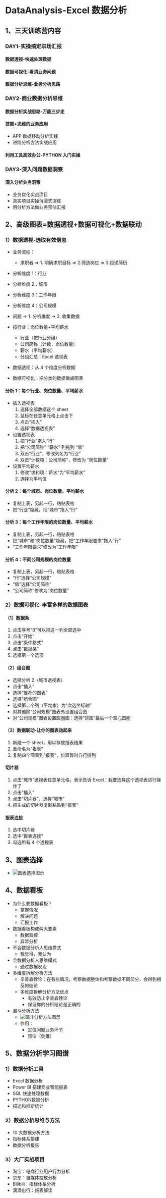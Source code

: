 # DataAnalysis-Excel 数据分析

## 1、三天训练营内容

### DAY1-实操搞定职场汇报

#### 数据透视-快速处理数据

#### 数据可视化-看清业务问题

#### 数据分析思维-业务分析思路

### DAY2-商业数据分析思维

#### 数据分析实战思路-万能三步走

#### 技能+思维的业务应用

- APP 数据移动分析实践
- 进阶分析方法实战应用

#### 利用工具高效办公-PYTHON 入门实操

### DAY3-深入问题数据洞察

#### 深入分析业务洞察

- 业务优化实战项目
- 真实项目实操沉浸式演练
- 用分析方法做业务预估汇报

## 2、高级图表=数据透视+数据可视化+数据联动

### 1）数据透视-选取有效信息

- 业务流程：
  - 求职者 => 1. 明确求职目标 => 2.筛选岗位 => 3.投递简历

- 分析维度 1：行业
- 分析维度 2：城市
- 分析维度 3：工作年限
- 分析维度 4：公司规模

- 问题 -> 1. 分析维度 -> 2. 收集数据
- 按行业：岗位数量+平均薪水
  - 行业（按行业分组）
  - 公司简称（计数，岗位数量）
  - 薪水（平均薪水）
  - 分组汇总：Excel 透视表
- 数据透视：从 4 个维度分析数据
- 数据可视化：把分类的数据做成图表

#### 分析 1：每个行业、岗位数量、平均薪水

- 插入透视表
  1. 选择全部数据这个 sheet
  2. 鼠标在任意单元格上点击下
  3. 点击“插入”
  4. 选择“数据透视表”
- 设置透视表
  1. 把“行业”拖入“行”
  2. 把“公司简称” “薪水” 列拖到 “值”
  3. 双击“行业”，修改列名为“行业”
  4. 双击“计数项：公司简称”，修改为 “岗位数量”
- 设置平均薪水
  1. 修改“求和项：薪水”为“平均薪水”
  2. 选择为平均值

#### 分析 2：每个城市、岗位数量、平均薪水

- 复制上表，另起一行，粘贴表格
- 把“行业”隐藏，把“城市”拖入“行”

#### 分析 3：每个工作年限的岗位数量、平均薪水

- 复制上表，另起一行，粘贴表格
- 把“城市”和“岗位数量”隐藏，把“工作年限要求”拖入“行”
- “工作年限要求”修改为“工作年限”

#### 分析 4：不同公司规模的岗位数量

- 复制上表，另起一行，粘贴表格
- “行”选择“公司规模”
- “值”选择“公司简称”
- “公司简称”修改为“岗位数量”

### 2）数据可视化-丰富多样的数据图表

#### （1）数据条

1. 点击序号“B”可以把这一列全部选中
2. 点击“开始”
3. 点击“条件格式”
4. 点击“数据条”
5. 选择第一个选项

#### （2）组合图

- 选择分析 2（城市透视表）
- 点击“插入”
- 选择“推荐的图表”
- 选择“组合图”
- 选择第二个列（平均水）为“次选坐标轴”
- 对其他除“公司规模”图表外设置组合图
- 对“公司规模”图表设置圆圈图：选择“饼图”最后一个空心圆圈

#### （3）数据联动-让你的图表动起来

1. 新建一个 sheet，用以存放报表结果
2. 重命名为“报表”
3. 复制四个图表到“报表”，位置暂时自行排列

#### 切片器

1. 点击“城市”透视表任意单元格，表示告诉 Excel：我要选择这个透视表进行操作了
2. 点击“插入”
3. 点击“切片器”，选择“城市”
4. 把生成的切片器复制粘贴到“报表”

#### 报表连接

1. 选中切片器
2. 选中“报表连接”
3. 勾选所有 4 个透视表

## 3、图表选择

- <img alt="图表选择图示" src="./file/images/chat.jpg" />

## 4、数据看板

- 为什么要数据看板？
  - 掌握情况
  - 解决问题
  - 汇报工作
- 数据看板构成两大要素
  - 数据监控
  - 异常分析
- 不会数据分析人思维模式
  - 我觉得，我认为
- 会数据分析人思维模式
  - 通过数据发现
- 多维度拆解分析方法
  - 辛普森悖论：在有些情况，考察数据整体和考察数据不同部分，会得到相反的结论
  - 多维度拆解分析方法优点
    - 有效防止辛普森悖论
    - 保证你的分析结论是正确的
- 漏斗分析方法
  - <img alt="漏斗分析方法图示" src="./file/images/漏斗分析方法.jpg" />
  - 作用：
    - 定位问题业务环节
    - 预估（倒推）

## 5、数据分析学习图谱

### 1）数据分析工具

- Excel 数据分析
- Power BI 搭建商业智能报表
- SQL 快速处理数据
- PYTHON数据分析
- 描述和推断统计

### 2）数据分析思维与方法

- 10 大数据分析方法
- 指标体系搭建
- 数据分析报告

### 3）大厂实战项目

- 淘宝：电商行业用户行为分析
- 京东：自媒体投放分析
- Bilibili：指标体系分析
- 滴滴出行：报表解读